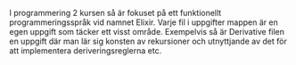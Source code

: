 I programmering 2 kursen så är fokuset på ett funktionellt programmeringsspråk vid namnet Elixir. Varje fil i uppgifter mappen är en egen uppgift som täcker ett visst område. Exempelvis så är Derivative filen en uppgift där man lär sig konsten av rekursioner och utnyttjande av det för att implementera deriveringsreglerna etc.  


